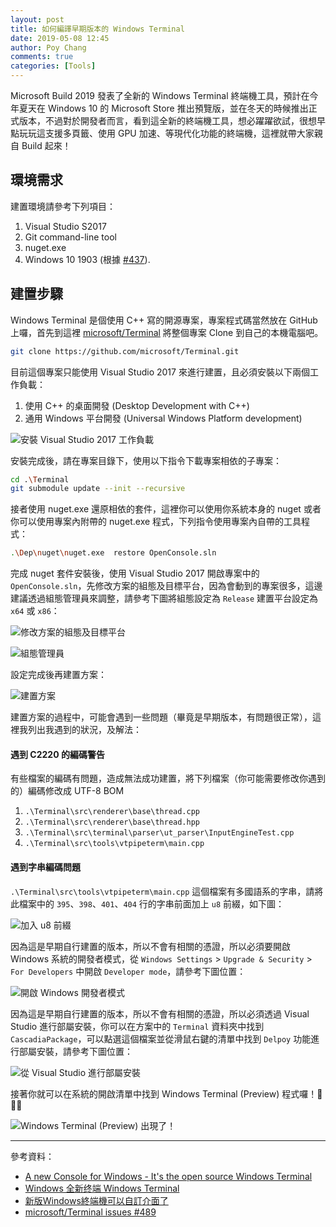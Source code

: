 ```yaml
---
layout: post
title: 如何編譯早期版本的 Windows Terminal
date: 2019-05-08 12:45
author: Poy Chang
comments: true
categories: [Tools]
---
```


Microsoft Build 2019 發表了全新的 Windows Terminal 終端機工具，預計在今年夏天在 Windows 10 的 Microsoft Store 推出預覽版，並在冬天的時候推出正式版本，不過對於開發者而言，看到這全新的終端機工具，想必躍躍欲試，很想早點玩玩這支援多頁籤、使用 GPU 加速、等現代化功能的終端機，這裡就帶大家親自 Build 起來！

## 環境需求

建置環境請參考下列項目：

1. Visual Studio S2017
2. Git command-line tool
3. nuget.exe
4. Windows 10 1903 (根據 [#437](https://github.com/microsoft/Terminal/issues/437)).

## 建置步驟

Windows Terminal 是個使用 C++ 寫的開源專案，專案程式碼當然放在 GitHub 上囉，首先到這裡 [microsoft/Terminal](https://github.com/microsoft/Terminal) 將整個專案 Clone 到自己的本機電腦吧。

```bash
git clone https://github.com/microsoft/Terminal.git
```

目前這個專案只能使用 Visual Studio 2017 來進行建置，且必須安裝以下兩個工作負載：

1. 使用 C++ 的桌面開發 (Desktop Development with C++)
2. 通用 Windows 平台開發 (Universal Windows Platform development)

![安裝 Visual Studio 2017 工作負載](https://i.imgur.com/CqYr51F.png)

安裝完成後，請在專案目錄下，使用以下指令下載專案相依的子專案：

```bash
cd .\Terminal
git submodule update --init --recursive
```

接者使用 nuget.exe 還原相依的套件，這裡你可以使用你系統本身的 nuget 或者你可以使用專案內附帶的 nuget.exe 程式，下列指令使用專案內自帶的工具程式：

```bash
.\Dep\nuget\nuget.exe  restore OpenConsole.sln
```

完成 nuget 套件安裝後，使用 Visual Studio 2017 開啟專案中的 `OpenConsole.sln`，先修改方案的組態及目標平台，因為會動到的專案很多，這邊建議透過組態管理員來調整，請參考下圖將組態設定為 `Release` 建置平台設定為 `x64` 或 `x86`：

![修改方案的組態及目標平台](https://i.imgur.com/jFKKum9.png)

![組態管理員](https://i.imgur.com/ZpVQc4h.png)

設定完成後再建置方案：

![建置方案](https://i.imgur.com/4UfhhD3.png)

建置方案的過程中，可能會遇到一些問題（畢竟是早期版本，有問題很正常），這裡我列出我遇到的狀況，及解法：

#### 遇到 C2220 的編碼警告

有些檔案的編碼有問題，造成無法成功建置，將下列檔案（你可能需要修改你遇到的）編碼修改成 UTF-8 BOM

1. `.\Terminal\src\renderer\base\thread.cpp`
2. `.\Terminal\src\renderer\base\thread.hpp`
3. `.\Terminal\src\terminal\parser\ut_parser\InputEngineTest.cpp`
4. `.\Terminal\src\tools\vtpipeterm\main.cpp`

#### 遇到字串編碼問題

`.\Terminal\src\tools\vtpipeterm\main.cpp` 這個檔案有多國語系的字串，請將此檔案中的 `395`、`398`、`401`、`404` 行的字串前面加上 `u8` 前綴，如下圖：

![加入 u8 前綴](https://i.imgur.com/YAOl5dY.png)

因為這是早期自行建置的版本，所以不會有相關的憑證，所以必須要開啟 Windows 系統的開發者模式，從 `Windows Settings` > `Upgrade & Security` > `For Developers` 中開啟 `Developer mode`，請參考下圖位置：

![開啟 Windows 開發者模式](https://i.imgur.com/QOSnal9.png)

因為這是早期自行建置的版本，所以不會有相關的憑證，所以必須透過 Visual Studio 進行部屬安裝，你可以在方案中的 `Terminal` 資料夾中找到 `CascadiaPackage`，可以點選這個檔案並從滑鼠右鍵的清單中找到 `Delpoy` 功能進行部屬安裝，請參考下圖位置：

![從 Visual Studio 進行部屬安裝](https://i.imgur.com/r7cGjxK.png)

接著你就可以在系統的開啟清單中找到 Windows Terminal (Preview) 程式囉！🎉🎉🎉

![Windows Terminal (Preview) 出現了！](https://i.imgur.com/VDROLOP.png)


----------

參考資料：

* [A new Console for Windows - It's the open source Windows Terminal](https://www.hanselman.com/blog/ANewConsoleForWindowsItsTheOpenSourceWindowsTerminal.aspx)
* [Windows 全新终端 Windows Terminal](https://www.oschina.net/p/windows-terminal)
* [新版Windows終端機可以自訂介面了](https://www.ithome.com.tw/news/130461)
* [microsoft/Terminal issues #489](https://github.com/microsoft/Terminal/issues/489)
